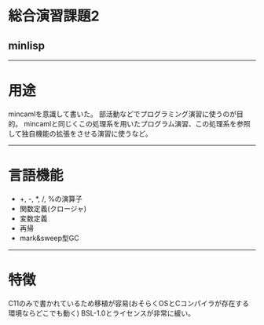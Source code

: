 # 総合演習課題2
## minlisp

---

# 用途

mincamlを意識して書いた。
部活動などでプログラミング演習に使うのが目的。
mincamlと同じくこの処理系を用いたプログラム演習、この処理系を参照して独自機能の拡張をさせる演習に使うなど。

---

# 言語機能
 * +, -, *, /, %の演算子
 * 関数定義(クロージャ)
 * 変数定義
 * 再帰
 * mark&sweep型GC

---

# 特徴
C11のみで書かれているため移植が容易(おそらくOSとCコンパイラが存在する環境ならどこでも動く)
BSL-1.0とライセンスが非常に緩い。
